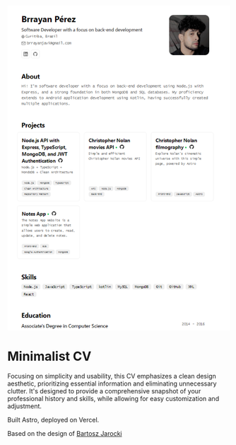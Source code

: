 ![project-img](./public/cv-ss.png)

# Minimalist CV 

Focusing on simplicity and usability, this CV emphasizes a clean design aesthetic, prioritizing essential information and eliminating unnecessary clutter. It's designed to provide a comprehensive snapshot of your professional history and skills, while allowing for easy customization and adjustment.

Built Astro, deployed on Vercel.
<p>
Based on the design of <a href="https://github.com/BartoszJarocki/cv">Bartosz Jarocki</a>
</p>


